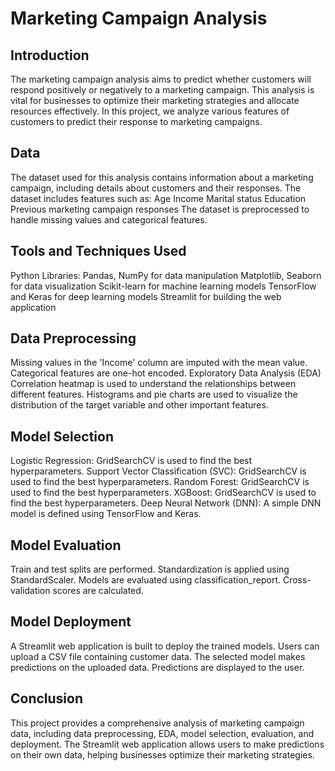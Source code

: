 # Marketing Campaign Analysis
## Introduction
The marketing campaign analysis aims to predict whether customers will respond positively or negatively to a marketing campaign. This analysis is vital for businesses to optimize their marketing strategies and allocate resources effectively. In this project, we analyze various features of customers to predict their response to marketing campaigns.

## Data
The dataset used for this analysis contains information about a marketing campaign, including details about customers and their responses. The dataset includes features such as:
Age
Income
Marital status
Education
Previous marketing campaign responses
The dataset is preprocessed to handle missing values and categorical features.

## Tools and Techniques Used
Python Libraries:
Pandas, NumPy for data manipulation
Matplotlib, Seaborn for data visualization
Scikit-learn for machine learning models
TensorFlow and Keras for deep learning models
Streamlit for building the web application

## Data Preprocessing
Missing values in the 'Income' column are imputed with the mean value.
Categorical features are one-hot encoded.
Exploratory Data Analysis (EDA)
Correlation heatmap is used to understand the relationships between different features.
Histograms and pie charts are used to visualize the distribution of the target variable and other important features.

## Model Selection
Logistic Regression:
GridSearchCV is used to find the best hyperparameters.
Support Vector Classification (SVC):
GridSearchCV is used to find the best hyperparameters.
Random Forest:
GridSearchCV is used to find the best hyperparameters.
XGBoost:
GridSearchCV is used to find the best hyperparameters.
Deep Neural Network (DNN):
A simple DNN model is defined using TensorFlow and Keras.

## Model Evaluation
Train and test splits are performed.
Standardization is applied using StandardScaler.
Models are evaluated using classification_report.
Cross-validation scores are calculated.

## Model Deployment
A Streamlit web application is built to deploy the trained models.
Users can upload a CSV file containing customer data.
The selected model makes predictions on the uploaded data.
Predictions are displayed to the user.
## Conclusion
This project provides a comprehensive analysis of marketing campaign data, including data preprocessing, EDA, model selection, evaluation, and deployment. The Streamlit web application allows users to make predictions on their own data, helping businesses optimize their marketing strategies.
